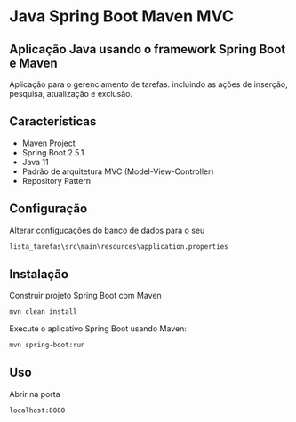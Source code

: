 # Java Spring Boot Maven MVC
## Aplicação Java usando o framework Spring Boot e Maven

Aplicação para o gerenciamento de tarefas. incluindo as ações de inserção, pesquisa, atualização e exclusão.

## Características

- Maven Project
- Spring Boot 2.5.1
- Java 11
- Padrão de arquitetura MVC (Model-View-Controller)
- Repository Pattern

## Configuração

Alterar configucações do banco de dados para o seu
```sh
lista_tarefas\src\main\resources\application.properties
```

## Instalação

Construir projeto Spring Boot com Maven

```sh
mvn clean install
```

Execute o aplicativo Spring Boot usando Maven:
```sh
mvn spring-boot:run
```
## Uso
Abrir na porta 

```sh
localhost:8080
```